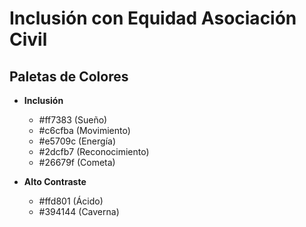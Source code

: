 # Inclusión con Equidad Asociación Civil

## Paletas de Colores

- **Inclusión**
  - #ff7383 (Sueño)
  - #c6cfba (Movimiento)
  - #e5709c (Energía)
  - #2dcfb7 (Reconocimiento)
  - #26679f (Cometa)

- **Alto Contraste**
  - #ffd801 (Ácido)
  - #394144 (Caverna)
